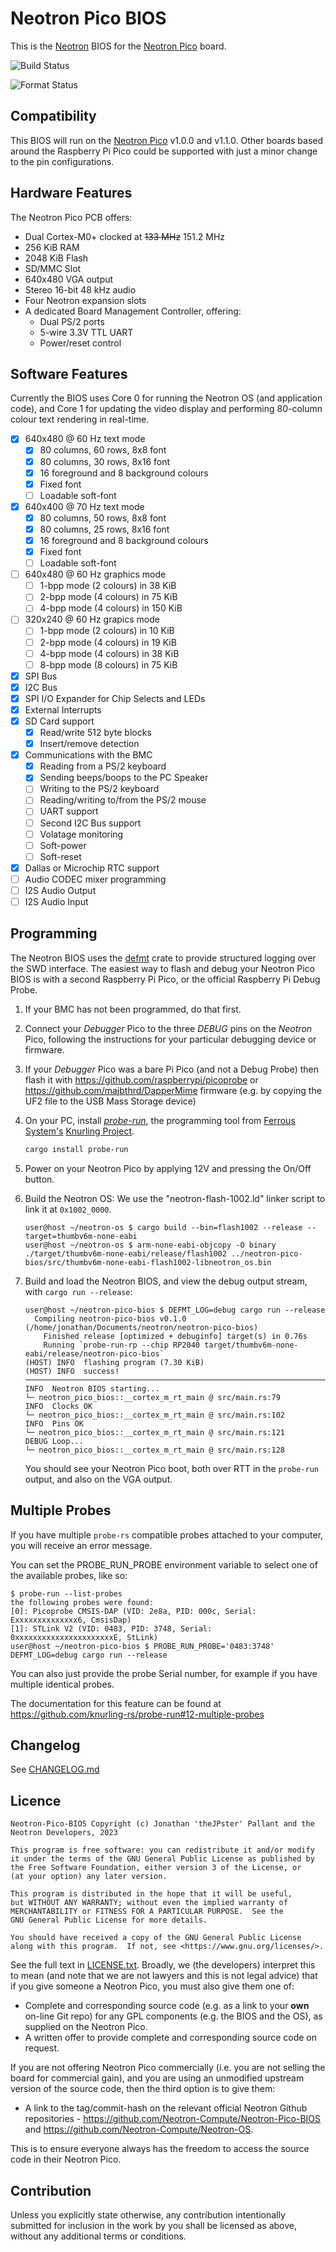 # Neotron Pico BIOS

This is the [Neotron](https://github.com/neotron-compute) BIOS for the [Neotron
Pico] board.

[Neotron Pico]: (https://github.com/neotron-compute/neotron-pico)

![Build Status](https://github.com/neotron-compute/neotron-pico-bios/actions/workflows/build.yml/badge.svg?branch=develop)

![Format Status](https://github.com/neotron-compute/neotron-pico-bios/actions/workflows/format.yml/badge.svg?branch=develop)

## Compatibility

This BIOS will run on the [Neotron Pico] v1.0.0 and v1.1.0. Other boards based
around the Raspberry Pi Pico could be supported with just a minor change to the
pin configurations.

## Hardware Features

The Neotron Pico PCB offers:

* Dual Cortex-M0+ clocked at ~~133 MHz~~ 151.2 MHz
* 256 KiB RAM
* 2048 KiB Flash
* SD/MMC Slot
* 640x480 VGA output
* Stereo 16-bit 48 kHz audio
* Four Neotron expansion slots
* A dedicated Board Management Controller, offering:
  * Dual PS/2 ports
  * 5-wire 3.3V TTL UART
  * Power/reset control

## Software Features

Currently the BIOS uses Core 0 for running the Neotron OS (and application code), and Core 1 for updating the video display and performing 80-column colour text rendering in real-time.

* [x] 640x480 @ 60 Hz text mode
  * [x] 80 columns, 60 rows, 8x8 font
  * [x] 80 columns, 30 rows, 8x16 font
  * [x] 16 foreground and 8 background colours
  * [x] Fixed font
  * [ ] Loadable soft-font
* [x] 640x400 @ 70 Hz text mode
  * [x] 80 columns, 50 rows, 8x8 font
  * [x] 80 columns, 25 rows, 8x16 font
  * [x] 16 foreground and 8 background colours
  * [x] Fixed font
  * [ ] Loadable soft-font
* [ ] 640x480 @ 60 Hz graphics mode
  * [ ] 1-bpp mode (2 colours) in 38 KiB
  * [ ] 2-bpp mode (4 colours) in 75 KiB
  * [ ] 4-bpp mode (4 colours) in 150 KiB
* [ ] 320x240 @ 60 Hz grapics mode
  * [ ] 1-bpp mode (2 colours) in 10 KiB
  * [ ] 2-bpp mode (4 colours) in 19 KiB
  * [ ] 4-bpp mode (4 colours) in 38 KiB
  * [ ] 8-bpp mode (8 colours) in 75 KiB
* [x] SPI Bus
* [x] I2C Bus
* [x] SPI I/O Expander for Chip Selects and LEDs
* [x] External Interrupts
* [x] SD Card support
  * [x] Read/write 512 byte blocks
  * [x] Insert/remove detection
* [x] Communications with the BMC
  * [x] Reading from a PS/2 keyboard
  * [x] Sending beeps/boops to the PC Speaker
  * [ ] Writing to the PS/2 keyboard
  * [ ] Reading/writing to/from the PS/2 mouse
  * [ ] UART support
  * [ ] Second I2C Bus support
  * [ ] Volatage monitoring
  * [ ] Soft-power
  * [ ] Soft-reset
* [x] Dallas or Microchip RTC support
* [ ] Audio CODEC mixer programming
* [ ] I2S Audio Output
* [ ] I2S Audio Input

## Programming

The Neotron BIOS uses the [defmt](https://crates.io/crates/defmt) crate to provide structured logging over the SWD interface. The easiest way to flash and debug your Neotron Pico BIOS is with a second Raspberry Pi Pico, or the official Raspberry Pi Debug Probe.

1. If your BMC has not been programmed, do that first.

2. Connect your *Debugger* Pico to the three *DEBUG* pins on the *Neotron* Pico, following the instructions for your particular debugging device or firmware.

3. If your *Debugger* Pico was a bare Pi Pico (and not a Debug Probe) then flash it with <https://github.com/raspberrypi/picoprobe> or <https://github.com/majbthrd/DapperMime> firmware (e.g. by copying the UF2 file to the USB Mass Storage device)

4. On your PC, install [*probe-run*](https://github.com/knurling-rs/probe-run), the programming tool from [Ferrous System's](https://www.ferrous-systems.com) [Knurling Project](https://github.com/knurling).

   ```sh
   cargo install probe-run
   ```

5. Power on your Neotron Pico by applying 12V and pressing the On/Off button.

6. Build the Neotron OS:
    We use the "neotron-flash-1002.ld" linker script to link it at `0x1002_0000`.

    ```console
    user@host ~/neotron-os $ cargo build --bin=flash1002 --release --target=thumbv6m-none-eabi
    user@host ~/neotron-os $ arm-none-eabi-objcopy -O binary ./target/thumbv6m-none-eabi/release/flash1002 ../neotron-pico-bios/src/thumbv6m-none-eabi-flash1002-libneotron_os.bin
    ```

7. Build and load the Neotron BIOS, and view the debug output stream, with `cargo run --release`:

    ```console
    user@host ~/neotron-pico-bios $ DEFMT_LOG=debug cargo run --release
      Compiling neotron-pico-bios v0.1.0 (/home/jonathan/Documents/neotron/neotron-pico-bios)
        Finished release [optimized + debuginfo] target(s) in 0.76s
        Running `probe-run-rp --chip RP2040 target/thumbv6m-none-eabi/release/neotron-pico-bios`
    (HOST) INFO  flashing program (7.30 KiB)
    (HOST) INFO  success!
    ────────────────────────────────────────────────────────────────────────────────
    INFO  Neotron BIOS starting...
    └─ neotron_pico_bios::__cortex_m_rt_main @ src/main.rs:79
    INFO  Clocks OK
    └─ neotron_pico_bios::__cortex_m_rt_main @ src/main.rs:102
    INFO  Pins OK
    └─ neotron_pico_bios::__cortex_m_rt_main @ src/main.rs:121
    DEBUG Loop...
    └─ neotron_pico_bios::__cortex_m_rt_main @ src/main.rs:128
    ```

    You should see your Neotron Pico boot, both over RTT in the `probe-run` output, and also on the VGA output.

## Multiple Probes

If you have multiple `probe-rs` compatible probes attached to your computer,
you will receive an error message.

You can set the PROBE_RUN_PROBE environment variable to select one of the
available probes, like so:

```console
$ probe-run --list-probes
the following probes were found:
[0]: Picoprobe CMSIS-DAP (VID: 2e8a, PID: 000c, Serial: Exxxxxxxxxxxxxx6, CmsisDap)
[1]: STLink V2 (VID: 0483, PID: 3748, Serial: 0xxxxxxxxxxxxxxxxxxxxxxE, StLink)
user@host ~/neotron-pico-bios $ PROBE_RUN_PROBE='0483:3748' DEFMT_LOG=debug cargo run --release
```

You can also just provide the probe Serial number, for example if you have multiple
identical probes.

The documentation for this feature can be found at
<https://github.com/knurling-rs/probe-run#12-multiple-probes>

## Changelog

See [CHANGELOG.md](./CHANGELOG.md)

## Licence

```text
Neotron-Pico-BIOS Copyright (c) Jonathan 'theJPster' Pallant and the Neotron Developers, 2023

This program is free software: you can redistribute it and/or modify
it under the terms of the GNU General Public License as published by
the Free Software Foundation, either version 3 of the License, or
(at your option) any later version.

This program is distributed in the hope that it will be useful,
but WITHOUT ANY WARRANTY; without even the implied warranty of
MERCHANTABILITY or FITNESS FOR A PARTICULAR PURPOSE.  See the
GNU General Public License for more details.

You should have received a copy of the GNU General Public License
along with this program.  If not, see <https://www.gnu.org/licenses/>.
```

See the full text in [LICENSE.txt](./LICENSE.txt). Broadly, we (the developers)
interpret this to mean (and note that we are not lawyers and this is not
legal advice) that if you give someone a Neotron Pico, you must also give them
one of:

* Complete and corresponding source code (e.g. as a link to your **own** on-line
  Git repo) for any GPL components (e.g. the BIOS and the OS), as supplied on
  the Neotron Pico.
* A written offer to provide complete and corresponding source code on
  request.

If you are not offering Neotron Pico commercially (i.e. you are not selling
the board for commercial gain), and you are using an unmodified upstream
version of the source code, then the third option is to give them:

* A link to the tag/commit-hash on the relevant official Neotron Github
  repositories - <https://github.com/Neotron-Compute/Neotron-Pico-BIOS> and
  <https://github.com/Neotron-Compute/Neotron-OS>.

This is to ensure everyone always has the freedom to access the source code in
their Neotron Pico.

## Contribution

Unless you explicitly state otherwise, any contribution intentionally
submitted for inclusion in the work by you shall be licensed as above,
without any additional terms or conditions.
